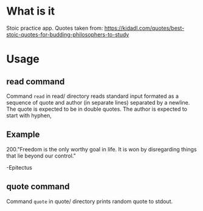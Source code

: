 # What is it
Stoic practice app.
Quotes taken from: 
https://kidadl.com/quotes/best-stoic-quotes-for-budding-philosophers-to-study

# Usage

## read command
Command `read` in read/ directory reads standard input formated as a sequence of quote and author (in separate lines) separated by a newline.
The quote is expected to be in double quotes.
The author is expected to start with hyphen,

## Example

200."Freedom is the only worthy goal in life. It is won by disregarding things that lie beyond our control."

-Epitectus

## quote command
Command `quote` in quote/ directory prints random quote to stdout.
